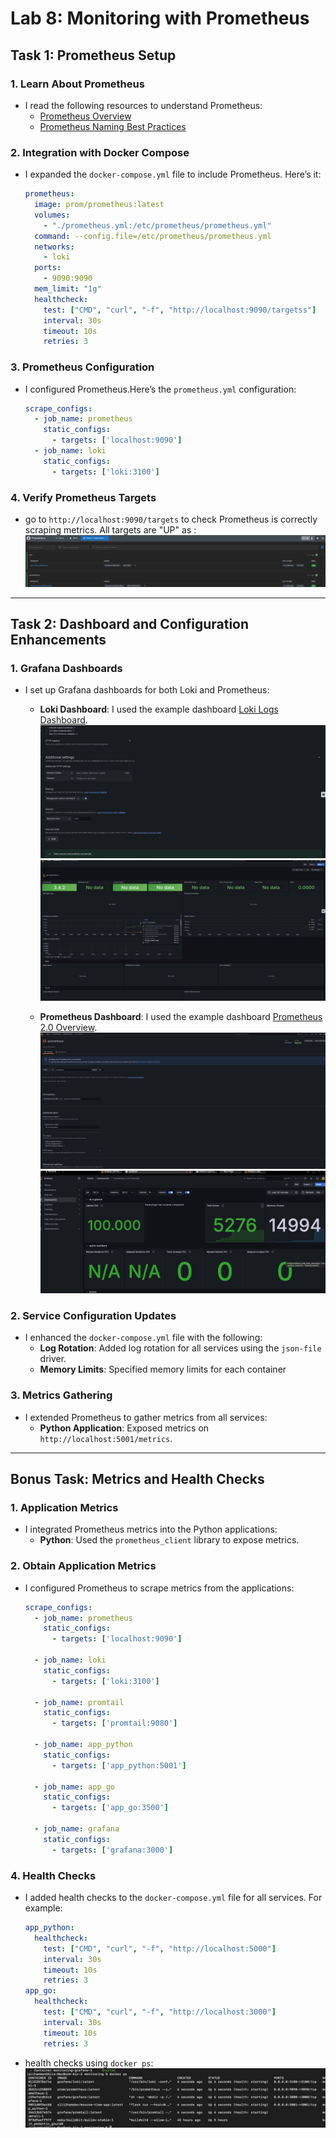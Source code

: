 # Lab 8: Monitoring with Prometheus


## Task 1: Prometheus Setup

### 1. Learn About Prometheus

- I read the following resources to understand Prometheus:
  - [Prometheus Overview](https://prometheus.io/docs/introduction/overview/)
  - [Prometheus Naming Best Practices](https://prometheus.io/docs/practices/naming/)

### 2. Integration with Docker Compose

- I expanded the `docker-compose.yml` file to include Prometheus. Here’s it:

  ```yaml
  prometheus:
    image: prom/prometheus:latest
    volumes:
      - "./prometheus.yml:/etc/prometheus/prometheus.yml"
    command: --config.file=/etc/prometheus/prometheus.yml
    networks:
      - loki
    ports:
      - 9090:9090
    mem_limit: "1g"
    healthcheck:
      test: ["CMD", "curl", "-f", "http://localhost:9090/targetss"]
      interval: 30s
      timeout: 10s
      retries: 3
  ```

### 3. Prometheus Configuration

- I configured Prometheus.Here’s the `prometheus.yml` configuration:

  ```yaml
  scrape_configs:
    - job_name: prometheus
      static_configs:
        - targets: ['localhost:9090']
    - job_name: loki
      static_configs:
        - targets: ['loki:3100']
  ```

### 4. Verify Prometheus Targets

- go to  `http://localhost:9090/targets` to check Prometheus is correctly scraping metrics. All targets are "UP" as :
  ![Prometheus Targets](screen-sh/targets-evidence.png)

---

## Task 2: Dashboard and Configuration Enhancements

### 1. Grafana Dashboards

- I set up Grafana dashboards for both Loki and Prometheus:
  - **Loki Dashboard**: I used the example dashboard [Loki Logs Dashboard](https://grafana.com/grafana/dashboards/13407).
    ![Loki Configuration](screen-sh/loki-datasource-config.png)
    ![Loki Dashboard](screen-sh/5.jpg)

  - **Prometheus Dashboard**: I used the example dashboard [Prometheus 2.0 Overview](https://grafana.com/grafana/dashboards/3662).
    ![Prometheus Configuration](screen-sh/6.jpg)
    ![Prometheus Dashboard](screen-sh/2.jpg)

### 2. Service Configuration Updates

- I enhanced the `docker-compose.yml` file with the following:
  - **Log Rotation**: Added log rotation for all services using the `json-file` driver.
  - **Memory Limits**: Specified memory limits for each container

### 3. Metrics Gathering

- I extended Prometheus to gather metrics from all services:
  - **Python Application**: Exposed metrics on `http://localhost:5001/metrics`.

---

## Bonus Task: Metrics and Health Checks

### 1. Application Metrics

- I integrated Prometheus metrics into the Python applications:
  - **Python**: Used the `prometheus_client` library to expose metrics.

### 2. Obtain Application Metrics

- I configured Prometheus to scrape metrics from the applications:

  ```yaml
  scrape_configs:
    - job_name: prometheus
      static_configs:
        - targets: ['localhost:9090']
    
    - job_name: loki
      static_configs:
        - targets: ['loki:3100']
    
    - job_name: promtail
      static_configs:
        - targets: ['promtail:9080']

    - job_name: app_python
      static_configs:
        - targets: ['app_python:5001']

    - job_name: app_go
      static_configs:
        - targets: ['app_go:3500']

    - job_name: grafana
      static_configs:
        - targets: ['grafana:3000']
  ```

### 4. Health Checks

- I added health checks to the `docker-compose.yml` file for all services. For example:

  ```yaml
  app_python:
    healthcheck:
      test: ["CMD", "curl", "-f", "http://localhost:5000"]
      interval: 30s
      timeout: 10s
      retries: 3
  app_go:
    healthcheck:
      test: ["CMD", "curl", "-f", "http://localhost:3000"]
      interval: 30s
      timeout: 10s
      retries: 3
  ```

- health checks using `docker ps`:
  ![Health Checks](screen-sh/7.jpg)